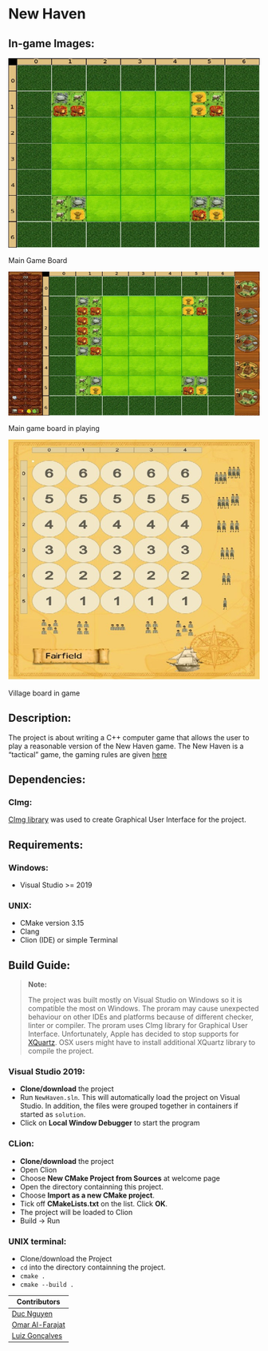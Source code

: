 # New Haven
## In-game Images:

![gbDefault](ingameImg/gameboard.jpg)

Main Game Board

![gbplaying](ingameImg/gameboardPlaying.jpg)

Main game board in playing

![VGMap](ingameImg/VGBoard.jpg)

Village board in game

## Description:
The project is about writing a C++ computer game that allows the user to play a reasonable version of the New Haven game. The New Haven is a “tactical” game, the gaming rules are given [here](gamerules.pdf)

## Dependencies:
### CImg:
[CImg library](https://cimg.eu/) was used to create Graphical User Interface for the project. 

## Requirements:
### Windows:
+ Visual Studio >= 2019

### UNIX:
+ CMake version 3.15
+ Clang 
+ Clion (IDE) or simple Terminal

## Build Guide:
> **Note:**
>
> The project was built mostly on Visual Studio on Windows so it is compatible the most on Windows. 
> The proram may cause unexpected behaviour on other IDEs and platforms because of different checker, linter or compiler. 
> The proram uses CImg library for Graphical User Interface. Unfortunately, Apple has decided to stop supports for [XQuartz](https://www.xquartz.org/). OSX users might have to install additional XQuartz library to compile the project.


### Visual Studio 2019:
+ **Clone/download** the project
+ Run `NewHaven.sln`. This will automatically load the project on Visual Studio. In addition, the files were grouped together in containers if started as `solution`.
+ Click on **Local Window Debugger** to start the program


### CLion:

+ **Clone/download** the project
+ Open Clion
+ Choose **New CMake Project from Sources** at welcome page
+ Open the directory containning this project.
+ Choose **Import as a new CMake project**.
+ Tick off **CMakeLists.txt** on the list. Click **OK**.
+ The project will be loaded to Clion
+ Build -> Run 

### UNIX terminal:

+ Clone/download the Project
+ `cd` into the directory containning the project.
+ `cmake .`
+ `cmake --build .`

| Contributors |
| --------------- |
| [Duc Nguyen](https://github.com/DukeNgn)      |
| [Omar Al-Farajat](https://github.com/OmarAlFarajat) |
| [Luiz Gonçalves](https://github.com/lgonc)  |

